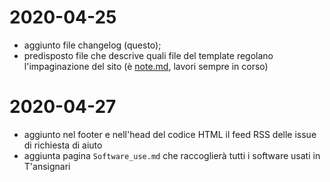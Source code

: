# 2020-04-25

- aggiunto file changelog (questo);
- predisposto file che descrive quali file del template regolano l'impaginazione del sito (è [note.md](./note.md), lavori sempre in corso)

# 2020-04-27

- aggiunto nel footer e nell'head del codice HTML il feed RSS delle issue di richiesta di aiuto
- aggiunta pagina `Software_use.md` che raccoglierà tutti i software usati in T'ansignari
